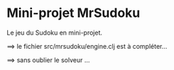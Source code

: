 # Mini-projet MrSudoku

Le jeu du Sudoku en mini-projet.


==> le fichier src/mrsudoku/engine.clj est à compléter...

==> sans oublier le solveur ...

